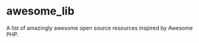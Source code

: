 awesome_lib
===========

A list of amazingly awesome open source resources inspired by Awesome PHP.
